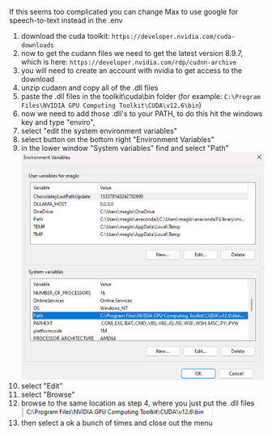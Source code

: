 If this seems too complicated you can change Max to use google for speech-to-text instead in the .env

1. download the cuda toolkit: `https://developer.nvidia.com/cuda-downloads`
2. now to get the cudann files we need to get the latest version 8.9.7, which is here: `https://developer.nvidia.com/rdp/cudnn-archive`
3. you will need to create an account with nvidia to get access to the download
4. unzip cudann and copy all of the .dll files
5. paste the .dll files in the toolkit\cuda\bin folder (for example: `C:\Program Files\NVIDIA GPU Computing Toolkit\CUDA\v12.6\bin`)
6. now we need to add those .dll's to your PATH, to do this hit the windows key and type "enviro",
7. select "edit the system environment variables"
8. select button on the bottom right "Environment Variables"
9. in the lower window "System variables" find and select "Path"
   ![](../images/windows_env.png)
10. select "Edit"
11. select "Browse"
12. browse to the same location as step 4, where you just put the .dll files
    ![](../images/path.png)
13. then select a ok a bunch of times and close out the menu
